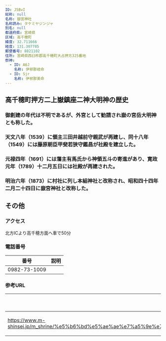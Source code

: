```yaml
---
ID: J5BvI
総称: null
名称: 嶽宮神社
名称読み: タケミヤジンジャ
別名: null
都道府県: 宮崎県
区域: 高千穂町
緯度: 32.711666
経度: 131.307785
郵便番号: 8821102
住所: 宮崎県西臼杵郡高千穂町大占押方325番地
祭神:
  - ID: A6J
    名称: 伊邪那岐命
  - ID: Sjr
    名称: 伊邪那美命
---
```


## 高千穂町押方二上嶽鎮座二神大明神の歴史

### 御創建の年代は不明であるが、外宮として勧請され嶽の宮岳大明神とも称した。

### 天文八年（1539）に領主三田井越前守親武が再建し、同十八年（1549）には藤原朝臣甲斐若狭守鑑昌が社殿を建立した。

### 元禄四年（1691）には藩主有馬氏から神領五斗の寄進があり、寛政元年（1789）十二月五日には社殿が再建された。

### 明治六年（1873）に村社に列し本組神社と改称され、昭和四十四年二月二十四日に嶽宮神社と改称した。

## その他

### アクセス

北方ICより高千穂方面へ車で50分

### 電話番号

| 番号         | 説明 |
| ------------ | ---- |
| 0982-73-1009 |      |

### 参考URL

| URL                                                                                                                                                               | 説明   |
| ----------------------------------------------------------------------------------------------------------------------------------------------------------------- | ------ |
| https://www.m-shinsei.jp/m_shrine/%e5%b6%bd%e5%ae%ae%e7%a5%9e%e7%a4%be%ef%bc%88%e3%81%9f%e3%81%91%e3%81%bf%e3%82%84%e3%81%98%e3%82%93%e3%81%98%e3%82%83%ef%bc%89/ | 神社庁 |
